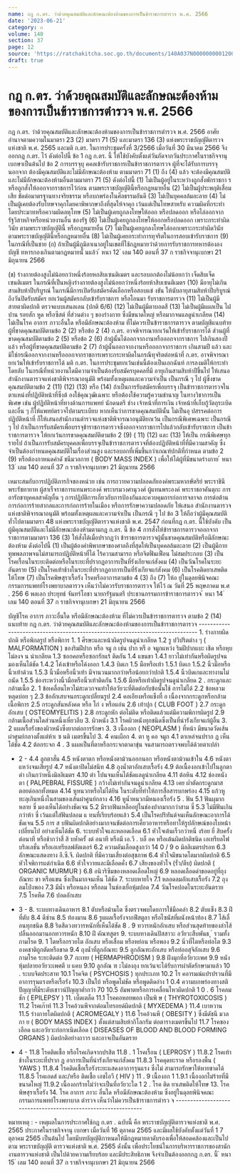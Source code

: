 ```yaml
---
name: กฎ ก.ตร. ว่าด้วยคุณสมบัติและลักษณะต้องห้ามของการเป็นข้าราชการตำรวจ พ.ศ. 2566
date: '2023-06-21'
category: ก
volume: 140
section: 37
page: 12
source: 'https://ratchakitcha.soc.go.th/documents/140A037N0000000001200.pdf'
draft: true
---
```


# กฎ ก.ตร. ว่าด้วยคุณสมบัติและลักษณะต้องห้ามของการเป็นข้าราชการตำรวจ พ.ศ. 2566

กฎ ก.ตร. ว่าด้วยคุณสมบัติและลักษณะต้องห้ามของการเป็นข้าราชการตำรวจ พ.ศ. 2566 อาศัยอำนาจตามความในมาตรา 23 (2) มาตรา 71 (5) และมาตรา 136 (3) แห่งพระราชบัญญัติตารวจแห่งชาติ พ.ศ. 2565 และมติ ก.ตร. ในการประชุมครั้งที่ 3/2566 เมื่อวันที่ 30 มีนาคม 2566 จึงออกกฎ ก.ตร. ไว้ ดังต่อไปนี้ ข้อ 1 กฎ ก.ตร. นี้ ให้ใช้บังคับตั้งแต่วันถัดจากวันประกาศในราชกิจจานุเบกษาเป็นต้นไป ข้อ 2 การบรรจุบุ คคลเข้ารับราชการเป็นข้าราชการตารวจ ผู้ที่จะได้รับการบรรจุนอกจาก ต้องมีคุณสมบัติและไม่มีลักษณะต้องห้าม ตามมาตรา 71 (1) ถึง (4) แล้ว จะต้องมีคุณสมบัติ และไม่มีลักษณะต้องห้ามอื่นตามมาตรา 71 (5) ดังต่อไปนี้ (1) ไม่เป็นผู้อยู่ในระหว่างถูกสั่งพักราชกา ร หรือถูกสั่งให้ออกจากราชการไว้ก่อน ตามพระราชบัญญัตินี้หรือกฎหมายอื่น (2) ไม่เป็นผู้ประพฤติเสื่อมเสีย ขัดต่อมาตรฐานทางจริยธรรม หรือบกพร่องในศีลธรรมอันดี (3) ไม่เป็นบุคคลล้มละลาย (4) ไม่เป็นผู้เคยต้องรับโทษจาคุกโดยคาพิพากษาถึงที่สุดให้จาคุก เว้นแต่เป็นโทษสาหรับ ความผิดที่กระทำโดยประมาทหรือความผิดลหุโทษ (5) ไม่เป็นผู้เคยถูกลงโทษให้ออก หรือปลดออก หรือไล่ออกจากรัฐวิสาหกิจหรือหน่วยงานอื่น ของรัฐ (6) ไม่เป็นผู้เคยถูกลงโทษให้ออกหรือปลดออก เพราะกระทำผิดวินัย ตามพระราชบัญญัตินี้ หรือกฎหมายอื่น (7) ไม่เป็นผู้เคยถูกลงโทษไล่ออกเพราะกระทำผิดวินัยตามพระราชบัญญัตินี้หรือกฎหมายอื่น (8) ไม่เป็นผู้เคยกระทำการทุจริตในการสอบเข้ารับราชการ (9) ในกรณีที่เป็นชาย (ก) ถ้าเป็นผู้มีภูมิลาเนาอยู่ในเขตที่ใช้กฎหมายว่าด้วยการรับราชการทหารต้องลงบัญชี ทหารกองเกินตามกฎหมายนั้ นแล้ว ้ หนา 12 ่ เลม 140 ตอนที่ 37 ก ราชกิจจานุเบกษา 21 มิถุนายน 2566

(ข) ร่างกายต้องสูงไม่น้อยกว่าหนึ่งร้อยหกสิบเซนติเมตร และรอบอกต้องไม่น้อยกว่า เจ็ดสิบเจ็ดเซนติเมตร ในกรณีที่เป็นหญิงร่างกายต้องสูงไม่น้อยกว่าหนึ่งร้อยห้าสิบเซนติเมตร (10) มีอายุไม่เกินสามสิบห้าปีบริบูรณ์ ในกรณีมีการเปิดรับสมัครคัดเลือกหรือสอบแข่ งขัน ให้นับอายุสามสิบห้าปีบริบูรณ์ ถึงวันปิดรับสมัคร ยกเว้นผู้สมัครกลับเข้ารับราชการ หรือโอนมา รับราชการตารวจ (11) ไม่เป็นผู้มีสายตาผิดปกติ ตรวจแบบเสนลเลน (ปกติ 6/6) (12) ไม่เป็นผู้มีตาบอดสี (13) ไม่เป็นผู้มีแผลเป็น ไฝ ปาน รอยสัก หูด หรือซีสต์ ที่ส่วนต่าง ๆ ของร่างกาย ซึ่งมีขนาดใหญ่ หรือมากจนแลดูน่าเกลียด (14) ไม่เป็นโรค อาการ ภาวะอื่นใด หรือมีลักษณะต้องห้าม ที่ไม่ควรเป็นข้าราชการตารวจ ตามบัญชีแนบท้าย ผู้ที่ขาดคุณสมบัติตามข้อ 2 (2) หรือข้อ 2 (4) ก.ตร. อาจพิจารณายกเว้นให้เข้ารับราชการได้ ส่วนผู้ที่ขาดคุณสมบัติตามข้อ 2 (5) หรือข้อ 2 (6) ถ้าผู้นั้นได้ออกจากงานหรือออกจากราชการ ไปเกินสองปีแล้ว หรือผู้ที่ขาดคุณสมบัติตามข้อ 2 (7) ถ้าผู้นั้นออกจากงานหรือออกจากราชการ เกินสามปี แล้ว และมิใช่กรณีออกจากงานหรือออกจากราชการเพราะกระทาผิดในกรณีทุจริตต่อหน้าที่ ก.ตร. อาจพิจารณายกเว้นให้เข้ารับราชการได้ มติ ก.ตร. ในการประชุมยกเว้นเช่นนี้ต้องเป็นเอกฉันท์ การลงมติให้กระทำโดยลับ ในกรณีที่หน่วยงานใดมีความจำเป็นต้องรับสมัครบุคคลที่มี อายุเกินสามสิบห้าปีขึ้นไป ให้เสนอ สำนักงานตารวจแห่งชาติพิจารณาอนุมัติ พร้อมทั้งเหตุผลและความจำเป็น เป็นกรณี ๆ ไป ผู้ซึ่งขาดคุณสมบัติตามข้อ 2 (11) (12) (13) หรือ (14) ถ้าเป็นการรับสมัครเพื่อบรรจุ เป็นข้าราชการตารวจในตาแหน่งที่ปฏิบัติหน้าที่ซึ่งต้ องใช้คุณวุฒิเฉพาะ หรือต้องใช้ความรู้ความชำนาญ ในทางวิชาการเป็นพิเศษ เช่น ผู้ปฏิบัติหน้าที่ทางด้านการแพทย์ นักดนตรี ช่าง เจ้าหน้าที่การเงิน เจ้าหน้าที่เก็บกู้วัตถุระเบิด และอื่น ๆ ก็ให้แพทย์ตรวจไปตามระเบียบ หากเห็นว่าการขาดคุณสมบัตินั้น ไม่เป็นอุ ปสรรคต่อการปฏิบัติหน้าที่ ก็ให้เสนอสำนักงานตำรวจแห่งชาติพิจารณาอนุมัติยกเว้น เป็นกรณีพิเศษเฉพาะ เป็นกรณี ๆ ไป ถ้าเป็นการรับสมัครเพื่อบรรจุข้าราชการตารวจซึ่งออกจากราชการไปแล้วกลับเข้ารับราชการ เป็นข้าราชการตารวจ ให้ยกเว้นการขาดคุณสมบัติตามข้อ 2 (9) ( 11) (12) และ (13) ให้เป็น กรณีพิเศษทุกรายไป ถ้าเป็นการรับสมัครบุคคลเพื่อบรรจุเป็นข้าราชการตารวจที่ต้องปฏิบัติหน้าที่ที่มีความสาคัญ ซึ่งจำเป็นต้องกำหนดคุณสมบัติในเรื่องส่วนสูง และรอบอกที่เพิ่มขึ้นกว่าเกณฑ์ปกติที่กำหนด ตามข้อ 2 (9) หรือต้องกาหนดค่าดั ชนีมวลกาย ( BODY MASS INDEX ) เพื่อให้ได้ผู้ที่มีขนาดร่างกาย ้ หนา 13 ่ เลม 140 ตอนที่ 37 ก ราชกิจจานุเบกษา 21 มิถุนายน 2566

เหมาะสมกับการปฏิบัติภารกิจของหน่วย เช่น การถวายความปลอดภัยองค์พระมหากษัตริย์ พระราชินี พระรัชทายาท ผู้สาเร็จราชการแทนพระองค์ พระบรมวงศานุวงศ์ ผู้แทนพระองค์ พระราชอาคันตุกะ การอารักขาบุคคลสาคัญอื่น ๆ การปฏิบัติการเกี่ยวกับการป้องกันและควบคุมการก่อการจลาจล การต่อต้านการก่อการร้ายสากลและการก่อการร้ายในเมือง หรือการรักษาความปลอดภัย ให้เสนอ สำนักงานตารวจแห่งชาติพิจารณาอนุมัติ พร้อมทั้งเหตุผลและความจำเป็น เป็นกรณี ๆ ไป ข้อ 3 ให้ถือว่าผู้มีคุณสมบัติทั่วไปตามมาตรา 48 แห่งพระราชบัญญัติตารวจแห่งชาติ พ.ศ. 2547 ก่อนที่กฎ ก.ตร. นี้ใช้บังคับ เป็นผู้มีคุณสมบัติและไม่มีลักษณะต้องห้ามตามกฎ ก.ตร. นี้ ข้อ 4 การสั่งให้ข้าราชการตารวจออกจากราชการตามมาตรา 136 (3) ให้สั่งได้เมื่อปรากฏว่า ข้าราชการตารวจผู้นั้นขาดคุณสมบัติหรือมีลักษณะต้องห้าม ดังต่อไปนี้ (1) เป็นผู้ต้องคำพิพากษาของศาลถึงที่สุดให้เป็นบุคคลล้มละลาย (2) เป็นผู้มีกายทุพพลภาพจนไม่สามารถปฏิบัติหน้าที่ได้ ไร้ความสามารถ หรือจิตฟั่นเฟือน ไม่สมประกอบ (3) เป็น โรคเรื้อนในระยะติดต่อหรือในระยะที่ปรากฏอาการเป็นที่รังเกียจแก่สังคม (4) เป็นวัณโรคในระยะอันตราย (5) เป็นโรคเท้าช้างในระยะที่ปรากฏอาการเป็นที่รังเกียจแก่สังคม (6) เป็นโรคติดยาเสพติดให้โทษ (7) เป็นโรคพิษสุราเรื้อรัง โรคหรืออาการตามข้อ 4 (3) ถึง (7) ให้อ ยู่ในดุลยพินิจคณะกรรมการแพทย์โรงพยาบาลตารวจ เห็นว่าไม่ควรรับราชการตารวจ ให้ไว้ ณ วันที่ 25 พฤษภาคม พ.ศ . 256 6 พลเอก ประยุทธ์ จันทร์โอชา นายกรัฐมนตรี ประธานกรรมการข้าราชการตารวจ ้ หนา 14 ่ เลม 140 ตอนที่ 37 ก ราชกิจจานุเบกษา 21 มิถุนายน 2566

บัญชีโรค อาการ ภาวะอื่นใด หรือมีลักษณะต้องห้าม ที่ไม่ควรเป็นข้าราชการตารวจ ตามข้อ 2 (14) แนบท้าย กฎ ก.ตร. ว่าด้วยคุณสมบัติและลักษณะต้องห้ามของการเป็นข้าราชการตารวจ ----------------------------------------------------------------------------- 1. ร่างกายผิดปกติ หรือพิกลรูป หรือพิการ 1. 1 ศีรษะและหน้าผิดรูปจนดูน่าเกลียด 1.2 รู ปวิปริตต่าง ๆ ( MALFORMATION ) ของริมฝีปาก หรือ จมู ก เช่น ปาก หรื อ จมูกแหว่ง ริมฝีปากแบะ เชิด หรือหุบไม่ลงจ น น่าเกลียด 1.3 ซอกคอหรือซอกรักแร้ ติดกัน 1.4 แขนขา 1.4.1 ยาวไม่เท่ากันหรือผิดรูปจนมองเห็นได้ชัด 1.4.2 โค้งเข้าหรือโค้งออก 1.4.3 บิดเก 1.5 มือหรือเท้า 1.5.1 บิดเก 1.5.2 นิ้วมือหรือนิ้วเท้าด้วน 1.5.3 นิ้วมือหรือนิ้วเท้า มีจานวนมากกว่าหรือน้อยกว่าปกติ 1.5.4 นิ้วบิดเกและทางานไม่ถนัด 1.5.5 ช่องระหว่างนิ้วมือหรือนิ้วเท้าติดกัน 1.5.6 มือหรือเท้าผิดรูปจนดูน่าเกลียด 2 . กระดูกและกล้ามเนื้อ 2. 1 ข้อเคลื่อนไหวไม่สะดวกจนทำให้อวัยวะที่ติดต่อกับข้อนั้นใช้ การไม่ได้ 2.2 ข้อหลวมหลุดบ่อย ๆ 2.3 ข้ออักเสบจนกระดูกเปลี่ยนรูป 2.4 คอเอียงหรือแข็งทื่ อ เนื่องจากกระดูกหรือกล้ามเนื้อพิการ 2.5 กระดูกสันหลังคด หรือ โก่ ง หรือแอ่น 2.6 เท้าปุก ( CLUB FOOT ) 2.7 กระดูกอักเสบ ( OSTEOMYELITIS ) 2.8 กระดูกหัก ต่อไม่ติด หรือติดแล้วแต่มีความพิการผิดรูป 2.9 กล้ามเนื้อส่วนใดส่วนหนึ่งเหี่ยวลีบ 3. ผิวหนัง 3.1 โรคผิวหนังทุกชนิดซึ่งเป็นที่น่ารังเกียจแก่ผู้อื่น 3. 2 แผลเรื้อรังของผิวหนังซึ่งยากต่อการรักษา 3. 3 เนื้องอก ( NEOPLASM ) ที่หน้า มีขนาดวัดเส้นผ่าศูนย์กลางตั้งแต่ห้าเ ซ นติ เมตรขึ้นไป 3. 4 คนเผือก 4. ตา หู คอ จมูก 4.1 ตาเหล่จนปราก ฏ เห็นได้ชัด 4.2 ต้อกระจก 4 . 3 แผลเป็นที่ตาหรือกระจกตาดาขุ่น จนสามารถตรวจพบได้ด้วยตาเปล่า

- 2 - 4.4 ลูกตาสั่น 4.5 หนังตาตก หรือหนังตาม้วนออกนอก หรือหนังตาม้วนเข้าใน 4.6 หนังตาแหว่งจนเสียรูป 4.7 หนังตาปิดไม่สนิท 4.8 ถุงน้ำตาอักเสบเรื้อรัง 4.9 ต้อเนื้องอกเข้าไปในลูกตาดำ เกินกว่าหนึ่งมิลลิเมตร 4.10 ตำ โปนจนเห็นได้ชัดแลดูน่าเกลียด 4.11 ต้อหิน 4.12 ช่องหนังตา ( PALPEBRAL FISSURE ) กว้างไม่เท่ากันจนดูน่าเกลียด 4.13 เคย ผ่ำตัดกระดูกมาสตอยด์ออกทั้งหมด 4.14 หูหนวกหรือไม่ได้ยิน ในระดับที่ทำให้การสื่อสารบกพร่อง 4.15 แก้วหูทะลุเกินหนึ่งในสามของเส้นผ่าศูนย์กลาง 4.16 หูน้ำหนวกมีหนองเรื้อรัง 5 . ฟัน 5.1 ฟันผุมากหลาย ซี่ มองเห็นได้อย่างชัดเจน 5.2 มีรากฟันเหลืออยู่ในช่องปากมากกว่าสาม ซี่ 5.3 ไม่มีฟันเกินกว่าห้า ซี่ เว้นแต่ใส่ฟันปลอม แ ทนที่เรียบร้อยแล้ว 5.4 เป็นโรคปริทันต์จนเห็นลักษณะอาการได้ชัดเจน 5.5 การ ส บฟันผิดปกติอย่างมากจนขัดต่อการเคี้ยวอาหารหรือทาให้รูปลักษณ์ของใบหน้าเปลี่ยนไป อย่างเห็นได้ชัด 6. ระบบหัวใจและหลอดเลือด 6.1 หัวใจเต้นเร็วกว่าหนึ่ งร้อย ยี่ สิบครั้งต่อนาที หรือช้ากว่าสี่ สิ บห้ำครั้ งต่ อนาที หรือมี เอ.วี . บล็ อค หรือเต้นผิดปกติชนิด เอเทรียลไฟบริลเลชั่น หรือเอเทรียลฟลัตเตอร์ 6.2 ความดันเลือดสูงกว่า 14 0 / 9 o มิลลิเมตรปรอท 6.3 ลักษณะแสดงทาง อี.ซี.จี. ผิดปกติ ที่มีความเสี่ยงต่อสุขภาพ 6.4 หัวใจมีขนาดโตมากผิดปกติ 6.5 หัวใจพิการแต่กำเนิด 6.6 หัวใจวายและมีเลือดคั่ง 6.7 เสียงของหัวใจ (รั่ว/ตีบ) ผิดปกติ ( ORGANIC MURMUR ) 6.8 อนิวริซึมของหลอดเลือดใหญ่ 6.9 หลอดเลือดดำขอดอยู่ที่ถุงอัณฑะ ขา หรือแขน ซึ่งเป็นมากจนเห็น ได้ชัด 7. ระบบหายใจ 7.1 หลอดลมอักเสบเรื้อรัง 7.2 ถุงลมโป่งพอง 7.3 มีน้ำ หรือหนอง หรือลม ในช่องเยื่อหุ้มปอด 7.4 วัณโรคปอดในระยะอันตราย 7.5 โรคหืด 7.6 ปอดอักเสบ

- 3 - 8. ระบบทางเดินอาหาร 8.1 ตับหรือม้ามโต ซึ่งตรวจพบโดยการใช้มือคลำ 8.2 ตับแข็ง 8.3 ฝีที่ตับ 8.4 ดีซ่าน 8.5 ท้องมาน 8.6 รูแผลเรื้อรังจากฟีสตูลา หรือไซนัสที่ผนังหน้าท้อง 8.7 ไส้เลื่ อนทุกชนิด 8.8 ริดสีดวงทวารหนักที่เห็นได้ชัด 8 . 9 ทวารหนักอักเสบ หรือส่วนสุดท้ายของลำไส้ปลิ้นออกมานอกทวารหนัก 8.10 ฝี คัณฑสูตร 9. ระบบทางเดินปัสสาวะ อวัยวะสืบพันธ ุ ์ รวมทั้งกามโรค 9. 1 ไตหรือกรวยไต อักเสบ หรือเสื่อม หรือหย่อน หรือพอง 9.2 นิ่วที่ไตหรือท่อไต 9.3 องคชาติถูกตัดหรือขาด 9.4 ถุงน้ำที่ลูกอัณฑะ 9.5 ลูกอัณฑะอักเสบ หรือท่ออสุจิอักเสบ 9.6 กามโรค ระยะติดต่อ 9.7 กะเทย ( HERMAPHRODISM ) 9.8 ฝังมุกที่อวัยวะเพศ 9.9 หนังหุ้มปลายอวัยวะเพศตี บ แคบ 9.10 ลูกอัณ ฑ ะไม่ลงถุง ยกเว้นจะได้รับการผ่าตัดรักษามาแล้ว 10 . ระบบจิตประสาท 10.1 โรคจิต ( PSYCHOSIS ) ทุกประเภท 10.2 โร คอารมณ์แปรปรวนที่มีอาการรุนแรงหรือเรื้อรัง 10.3 เป็นใบ้ หรือพูดไม่ชัด หรือพูดติดอ่าง 1 0.4 ความบกพร่องทางสติปัญญาที่มีระดับเชาวน์ปัญญาต่ำกว่า 70 10.5 อัมพาตหรือการเคลื่อนไหวผิดปกติ 1 0 . 6 โรคลมชัก ( EPILEPSY ) 11. เบ็ดเตล็ด 11.1 โรคคอหอยพอก เป็นพิ ษ ( THYROTOXICOSIS ) 11.2 โรคเก๊าท์ 11.3 โรคอ้วนพีจากต่อมไทรอยด์ผิดปกติ ( MYXEDEMA ) 11.4 เบาหวาน 11.5 ร่างกายโตผิดปกติ ( ACROMEGALY ) 11.6 โรคอ้วนพี ( OBESITY ) ซึ่งมีดัชนี มวล กา ย ( BODY MASS INDEX ) ตั้งแต่สามสิบห้ากิโลกรัม ต่อตารางเมตรขึ้นไป 11.7 โรคของเลือด และอวัยวะก่อกาเนิดเลือด ( DISEASES OF BLOOD AND BLOOD FORMING ORGANS ) ผิดปกติอย่างถาวร และอาจเป็นอันตราย

- 4 - 11.8 โรคติดเชื้อ หรือโรคเกิดจากปรสิต 11.8 . 1 โรคเรื้อน ( LEPROSY ) 11.8.2 โรคเท้าช้างในระยะที่ปราก ฏ อาการเป็นที่น่ารังเกียจแก่สังคม 11.8.3 โรคคุดทะราด หรือรองพื้น ( YAWS ) 11.8.4 โรคติดเชื้อเรื้อรังระยะแสดงอาการรุนแรง ซึ่งไม่ สามารถรักษาให้หายขาดได้ 11.8.5 โรคเอดส์ และ/หรือ ติดเชื้อ เอชไอวี ( HIV ) 11 . 9 เนื้องอก 1 1.9.1 เนื้องอกไม่ร้ายที่มีขนาดใหญ่ 11.9.2 เนื้องอกร้ายไม่ว่าจะเป็นที่อวัยวะใด 1 2 . โรค ติด ยาเสพติดให้โทษ 13. โรคพิษสุราเรื้อรัง 14. โรค อาการ ภาวะ อื่นใด หรือมีลักษณะต้องห้าม ซึ่งอยู่ในดุลยพินิจคณะกรรมการแพทย์โรงพยาบาล ตำรวจ เห็นว่าไม่ควรเป็นข้าราชการตำรว จ --------------------------------------------------------------

หมายเหตุ : - เหตุผลในการประกาศใช้กฎ ก.ตร . ฉบับนี้ คือ พระราชบัญญัติตารวจแห่งชาติ พ.ศ. 2565 ประกาศในราชกิจจานุ เบกษา เมื่อวันที่ 16 ตุลาคม 2565 และมีผลใช้บังคับตั้งแต่วันที่ 1 7 ตุลาคม 2565 เป็นต้นไป โดยมีบทบัญญัติกาหนดให้มีกฎหมายลาดับรองเพื่อให้สอดคล้องและเป็นไปตาม พระราชบัญญัติ ตารวจแห่งชาติ พ.ศ. 2565 ดังนั้น เพื่อประโยชน์ในการบริหารราชการของสานักงานตารวจแห่งชาติ เป็นไปด้วยความเรียบร้อย และมีประสิทธิภาพ จึงจำเป็นต้องออกกฎ ก.ตร. นี้ ้ หนา 15 ่ เลม 140 ตอนที่ 37 ก ราชกิจจานุเบกษา 21 มิถุนายน 2566
